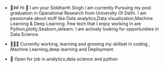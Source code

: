 - 👋## Hi 👋 I am your Siddharth Singh 
I am currently Pursuing my post graduation in Operational Research from University Of Delhi.
I am passionate about stuff like Data analytics,Data visualization,Machine Learning & Deep Learning. 
Few tech that I enjoy working in are Python,plotly,Seaborn,sklearn. I am actively looking for opportunities in Data Science.

- 👨🏽‍💻 Currently working, learning and growing my skillset in coding , Machine Learning,deep learning and Deployment.
- 🤝 Open for job in  analytics,data science and python



